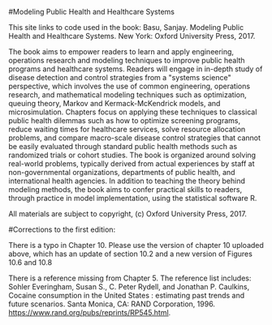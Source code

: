 #Modeling Public Health and Healthcare Systems

This site links to code used in the book: Basu, Sanjay. Modeling Public Health and Healthcare Systems. New York: Oxford University Press, 2017.

The book aims to empower readers to learn and apply engineering, operations research and modeling techniques to improve public health programs and healthcare systems. Readers will engage in in-depth study of disease detection and control strategies from a "systems science" perspective, which involves the use of common engineering, operations research, and mathematical modeling techniques such as optimization, queuing theory, Markov and Kermack-McKendrick models, and microsimulation. Chapters focus on applying these techniques to classical public health dilemmas such as how to optimize screening programs, reduce waiting times for healthcare services, solve resource allocation problems, and compare macro-scale disease control strategies that cannot be easily evaluated through standard public health methods such as randomized trials or cohort studies. The book is organized around solving real-world problems, typically derived from actual experiences by staff at non-governmental organizations, departments of public health, and international health agencies. In addition to teaching the theory behind modeling methods, the book aims to confer practical skills to readers, through practice in model implementation, using the statistical software R.

All materials are subject to copyright, (c) Oxford University Press, 2017.

#Corrections to the first edition:

There is a typo in Chapter 10. Please use the version of chapter 10 uploaded above, which has an update of section 10.2 and a new version of Figures 10.6 and 10.8

There is a reference missing from Chapter 5. The reference list includes: Sohler Everingham, Susan S., C. Peter Rydell, and Jonathan P. Caulkins, Cocaine consumption in the United States : estimating past trends and future scenarios. Santa Monica, CA: RAND Corporation, 1996. https://www.rand.org/pubs/reprints/RP545.html.
